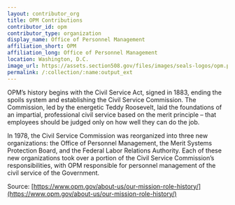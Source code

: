 ```yaml
---
layout: contributor_org
title: OPM Contributions
contributor_id: opm
contributor_type: organization
display_name: Office of Personnel Management
affiliation_short: OPM
affiliation_long: Office of Personnel Management
location: Washington, D.C.
image_url: https://assets.section508.gov/files/images/seals-logos/opm.png
permalink: /:collection/:name:output_ext
---
```

OPM’s history begins with the Civil Service Act, signed in 1883, ending the spoils system and establishing the Civil Service Commission.  The Commission, led by the energetic Teddy Roosevelt, laid the foundations of an impartial, professional civil service based on the merit principle – that employees should be judged only on how well they can do the job.

In 1978, the Civil Service Commission was reorganized into three new organizations: the Office of Personnel Management, the Merit Systems Protection Board, and the Federal Labor Relations Authority.  Each of these new organizations took over a portion of the Civil Service Commission’s responsibilities, with OPM responsible for personnel management of the civil service of the Government. 

Source: [https://www.opm.gov/about-us/our-mission-role-history/](https://www.opm.gov/about-us/our-mission-role-history/)